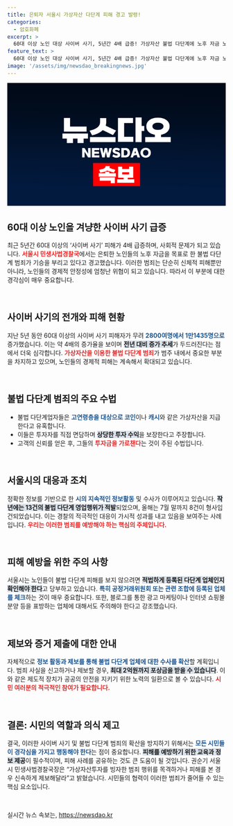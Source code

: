 ```yaml
---
title: 은퇴자 서울시 가상자산 다단계 피해 경고 발령!
categories:
  - 암호화폐
excerpt: >
  60대 이상 노인 대상 사이버 사기, 5년간 4배 급증! 가상자산 불법 다단계에 노후 자금 노려… 서울시 신속히 제보하라 경고. 클릭하면 더 자세한 정보 확인 가능합니다!
feature_text: >
  60대 이상 노인 대상 사이버 사기, 5년간 4배 급증! 가상자산 불법 다단계에 노후 자금 노려… 서울시 신속히 제보하라 경고. 클릭하면 더 자세한 정보 확인 가능합니다!
image: '/assets/img/newsdao_breakingnews.jpg'
---
```


<p><img src="/assets/img/newsdao_breakingnews.jpg" alt="flaretime 속보" /></p>

<h2 data-ke-size="size26">60대 이상 노인을 겨냥한 사이버 사기 급증</h2>

<p data-ke-size="size16">최근 5년간 60대 이상의 ‘사이버 사기’ 피해가 4배 급증하며, 사회적 문제가 되고 있습니다. <b><span style="color: #ee2323;">서울시 민생사법경찰국</span></b>에서는 은퇴한 노인들의 노후 자금을 목표로 한 불법 다단계 범죄가 기승을 부리고 있다고 경고했습니다. 이러한 범죄는 단순히 신체적 피해뿐만 아니라, 노인들의 경제적 안정성에 엄청난 위협이 되고 있습니다. 따라서 이 부분에 대한 경각심이 매우 중요합니다.</p>

<p data-ke-size="size16">&nbsp;</p>

<h2 data-ke-size="size26">사이버 사기의 전개와 피해 현황</h2>

<p data-ke-size="size16">지난 5년 동안 60대 이상의 사이버 사기 피해자가 무려 <b><span style="color: #1a5490;">2800여명에서 1만1435명으로</span></b> 증가했습니다. 이는 약 4배의 증가율을 보이며 <b><span style="background-color: #21538527;">전년 대비 증가 추세</span></b>가 두드러진다는 점에서 더욱 심각합니다. <b><span style="color: #ee2323;">가상자산을 이용한 불법 다단계 범죄</span></b>가 범주 내에서 중요한 부분을 차지하고 있으며, 노인들의 경제적 피해는 계속해서 확대되고 있습니다.</p>

<p data-ke-size="size16">&nbsp;</p>

<h2 data-ke-size="size26">불법 다단계 범죄의 주요 수법</h2>

<ul>
<li>불법 다단계업자들은 <b><span style="color: #1a5490;">고연령층을 대상으로 코인</span></b>이나 <b><span style="color: #1a5490;">캐시</span></b>와 같은 가상자산을 지급한다고 유혹합니다.</li>
<li>이들은 투자자를 직접 면담하며 <b><span style="background-color: #21538527;">상당한 투자 수익</span></b>을 보장한다고 주장합니다.</li>
<li>고객의 신뢰를 얻은 후, 그들의 <b><span style="color: #ee2323;">투자금을 가로챈다</span></b>는 것이 주된 수법입니다.</li>
</ul>

<p data-ke-size="size16">&nbsp;</p>

<h2 data-ke-size="size26">서울시의 대응과 조치</h2>

<p data-ke-size="size16">정확한 정보를 기반으로 한 <b><span style="color: #1a5490;">시의 지속적인 정보활동</span></b> 및 수사가 이루어지고 있습니다. <b><span style="background-color: #21538527;">작년에는 13건의 불법 다단계 영업행위가 적발</span></b>되었으며, 올해는 7월 말까지 8건이 형사입건되었습니다. 이는 경찰의 적극적인 대응이 가시적 성과를 내고 있음을 보여주는 사례입니다. <b><span style="color: #ee2323;">우리는 이러한 범죄를 예방해야 하는 핵심의 주체입니다.</span></b> </p>

<p data-ke-size="size16">&nbsp;</p>

<h2 data-ke-size="size26">피해 예방을 위한 주의 사항</h2>

<p data-ke-size="size16">서울시는 노인들이 불법 다단계 피해를 보지 않으려면 <b><span style="background-color: #21538527;">적법하게 등록된 다단계 업체인지 확인해야 한다</span></b>고 당부하고 있습니다. <b><span style="color: #1a5490;">특히 공정거래위원회 또는 관련 조합에 등록된 업체를 체크</span></b>하는 것이 매우 중요합니다. 또한, 블로그를 통한 광고 마케팅이나 인터넷 쇼핑몰 분양 등을 표방하는 업체에 대해서도 주의해야 한다고 강조했습니다.</p>

<p data-ke-size="size16">&nbsp;</p>

<h2 data-ke-size="size26">제보와 증거 제출에 대한 안내</h2>

<p data-ke-size="size16">자체적으로 <b><span style="color: #1a5490;">정보 활동과 제보를 통해 불법 다단계 업체에 대한 수사를 확산</span></b>할 계획입니다. 범죄 사실을 신고하거나 제보할 경우, <b><span style="background-color: #21538527;">최대 2억원까지 포상금을 받을 수 있습니다</span></b>. 이와 같은 제도적 장치가 공공의 안전을 지키기 위한 노력의 일환으로 볼 수 있습니다. <b><span style="color: #ee2323;">시민 여러분의 적극적인 참여가 필요합니다.</span></b> </p>

<p data-ke-size="size16">&nbsp;</p>

<h2 data-ke-size="size26">결론: 시민의 역할과 의식 제고</h2>

<p data-ke-size="size16">결국, 이러한 사이버 사기 및 불법 다단계 범죄의 확산을 방지하기 위해서는 <b><span style="color: #1a5490;">모든 시민들이 경각심을 가지고 행동해야 한다</span></b>는 점이 중요합니다. <b><span style="background-color: #21538527;">피해를 예방하기 위한 교육과 정보 제공</span></b>이 필수적이며, 피해 사례를 공유하는 것도 큰 도움이 될 것입니다. 권순기 서울시 민생사법경찰국장은 “가상자산투자를 빙자한 범죄 행위를 목격하거나 피해를 본 경우 신속하게 제보해달라”고 밝혔습니다. 시민들의 협력이 이러한 범죄가 줄어들 수 있는 핵심 요소입니다.</p>

<p data-ke-size="size16">&nbsp;</p>
실시간 뉴스 속보는, <a href="https://newsdao.kr" rel="dofollow">https://newsdao.kr</a>


